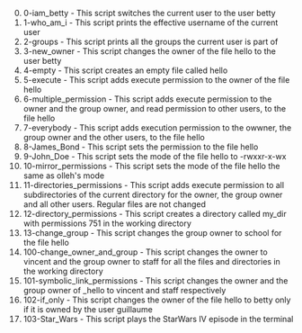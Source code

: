 0. 0-iam_betty - This script switches the current user to the user betty
1. 1-who_am_i - This script prints the effective username of the current user
2. 2-groups - This script prints all the groups the current user is part of
3. 3-new_owner - This script changes the owner of the file hello to the user betty
4. 4-empty - This script creates an empty file called hello
5. 5-execute - This script adds execute permission to the owner of the file hello
6. 6-multiple_permission - This script adds execute permission to the owner and the group owner, and read permission to other users, to the file hello
7. 7-everybody - This script adds execution permission to the owwner, the group owner and the other users, to the file hello
8. 8-James_Bond - This script sets the permission to the file hello
9. 9-John_Doe - This script sets the mode of the file hello to -rwxxr-x-wx
10. 10-mirror_permissions - This script sets the mode of the file hello the same as olleh's mode
11. 11-directories_permissions - This script adds execute permission to all subdirectories of the current directory for the owner, the group owner and all other users. Regular files are not changed
12. 12-directory_permissions - This script creates a directory called my_dir with permissions 751 in the working directory
13. 13-change_group - This script changes the group owner to school for the file hello
14. 100-change_owner_and_group - This script changes the owner to vincent and the group owner to staff for all the files and directories in the working directory
15. 101-symbolic_link_permissions - This script changes the owner and the group owner of _hello to vincent and staff respectively
16. 102-if_only - This script changes the owner of the file hello to betty only if it is owned by the user guillaume
17. 103-Star_Wars - This script plays the StarWars IV episode in the terminal
